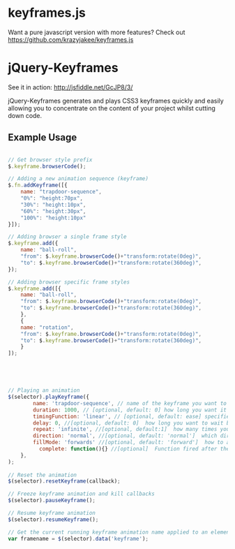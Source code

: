 keyframes.js
===========

Want a pure javascript version with more features? Check out https://github.com/krazyjakee/keyframes.js

jQuery-Keyframes
===========

See it in action: http://jsfiddle.net/GcJP8/3/

jQuery-Keyframes generates and plays CSS3 keyframes quickly and easily allowing you to concentrate on the content of your project whilst cutting down code.

Example Usage
-------------
```javascript

// Get browser style prefix
$.keyframe.browserCode();

// Adding a new animation sequence (keyframe)
$.fn.addKeyframe([{
	name: "trapdoor-sequence",
	"0%": "height:70px",
	"30%": "height:10px",
	"60%": "height:30px",
	"100%": "height:10px"
}]);

// Adding browser a single frame style
$.keyframe.add({
	name: "ball-roll",
	"from": $.keyframe.browserCode()+"transform:rotate(0deg)",
	"to": $.keyframe.browserCode()+"transform:rotate(360deg)",
});

// Adding browser specific frame styles
$.keyframe.add([{
	name: "ball-roll",
	"from": $.keyframe.browserCode()+"transform:rotate(0deg)",
	"to": $.keyframe.browserCode()+"transform:rotate(360deg)",
	},
	{
	name: "rotation",
	"from": $.keyframe.browserCode()+"transform:rotate(0deg)",
	"to": $.keyframe.browserCode()+"transform:rotate(360deg)",
	}
]);





// Playing an animation
$(selector).playKeyframe({
		name: 'trapdoor-sequence', // name of the keyframe you want to bind to the selected element
		duration: 1000, // [optional, default: 0] how long you want it to last in milliseconds
		timingFunction: 'linear', // [optional, default: ease] specifies the speed curve of the animation
		delay: 0, //[optional, default: 0]  how long you want to wait before the animation starts in milliseconds, default value is 0
		repeat: 'infinite', //[optional, default:1]  how many times you want the animation to repeat, default value is 1
		direction: 'normal', //[optional, default: 'normal']  which direction you want the frames to flow, default value is normal
		fillMode: 'forwards' //[optional, default: 'forward']  how to apply the styles outside the animation time, default value is forwards
	      complete: function(){} //[optional]  Function fired after the animation is complete. If repeat is infinite, the function will be fired every time the animation is restarted.
	},
);
	
// Reset the animation
$(selector).resetKeyframe(callback);

// Freeze keyframe animation and kill callbacks
$(selector).pauseKeyframe();

// Resume keyframe animation
$(selector).resumeKeyframe();

// Get the current running keyframe animation name applied to an element. If false, no animation is running.
var framename = $(selector).data('keyframe');
```
